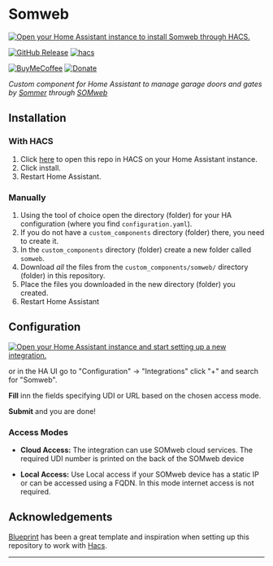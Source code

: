 # Somweb

[![Open your Home Assistant instance to install Somweb through HACS.](https://my.home-assistant.io/badges/hacs_repository.svg)](https://my.home-assistant.io/redirect/hacs_repository/?owner=taarskog&repository=home-assistant-component-somweb&category=integration)

[![GitHub Release][releases-shield]][releases]
[![hacs][hacsbadge]][hacs]

<!-- [![GitHub Activity][commits-shield]][commits] -->
<!-- [![License][license-shield]](LICENSE) -->

<!-- ![Project Maintenance][maintenance-shield] -->
[![BuyMeCoffee][buymecoffeebadge]][buymecoffee]
[![Donate][paypalmebadge]][paypalme]

<!-- [![Discord][discord-shield]][discord] -->
<!-- [![Community Forum][forum-shield]][forum] -->

_Custom component for Home Assistant to manage garage doors and gates by [Sommer][sommer] through [SOMweb][sommer-somweb]_

<!-- **This integration will set up the following platforms.**

Platform | Description
-- | --
`binary_sensor` | Show something `True` or `False`.
`sensor` | Show info from blueprint API.
`switch` | Switch something `True` or `False`. -->

## Installation

### With HACS

1. Click [here](https://my.home-assistant.io/redirect/hacs_repository/?owner=taarskog&repository=home-assistant-component-somweb&category=integration) to open this repo in HACS on your Home Assistant instance.
1. Click install.
1. Restart Home Assistant.

### Manually

1. Using the tool of choice open the directory (folder) for your HA configuration (where you find `configuration.yaml`).
1. If you do not have a `custom_components` directory (folder) there, you need to create it.
1. In the `custom_components` directory (folder) create a new folder called `somweb`.
1. Download _all_ the files from the `custom_components/somweb/` directory (folder) in this repository.
1. Place the files you downloaded in the new directory (folder) you created.
1. Restart Home Assistant

## Configuration

[![Open your Home Assistant instance and start setting up a new integration.](https://my.home-assistant.io/badges/config_flow_start.svg)](https://my.home-assistant.io/redirect/config_flow_start/?domain=somweb)

or in the HA UI go to "Configuration" -> "Integrations" click "+" and search for "Somweb".

**Fill** inn the fields specifying UDI or URL based on the chosen access mode.

**Submit** and you are done!

### Access Modes
- **Cloud Access:** The integration can use SOMweb cloud services. The required UDI number is printed on the back of the SOMweb device

- **Local Access:** Use Local access if your SOMweb device has a static IP or can be accessed using a FQDN. In this mode internet access is not required.

## Acknowledgements

[Blueprint][blueprint-repo] has been a great template and inspiration when setting up this repository to work with [Hacs][hacs].

***

[sommer]: https://www.sommer.eu
[sommer-somweb]: https://www.sommer.eu/en/somweb.html

[buymecoffee]: https://www.buymeacoffee.com/taarskog
[buymecoffeebadge]: https://img.shields.io/badge/buy%20me%20a%20coffee-donate-yellow.svg?style=for-the-badge

[paypalme]: https://paypal.me/taarskog
[paypalmebadge]: https://img.shields.io/badge/Donate-PayPal-blue.svg?style=for-the-badge

[commits-shield]: https://img.shields.io/github/commit-activity/y/taarskog/home-assistant-component-somweb.svg?style=for-the-badge
[commits]: https://github.com/taarskog/home-assistant-component-somweb/commits/main

[hacs]: https://github.com/hacs/integration
[hacsbadge]: https://img.shields.io/badge/HACS-Custom-orange.svg?style=for-the-badge

[discord]: https://discord.gg/Qa5fW2R
[discord-shield]: https://img.shields.io/discord/330944238910963714.svg?style=for-the-badge

[forum-shield]: https://img.shields.io/badge/community-forum-brightgreen.svg?style=for-the-badge
[forum]: https://community.home-assistant.io/

[license-shield]: https://img.shields.io/github/license/taarskog/home-assistant-component-somweb.svg?style=for-the-badge
[maintenance-shield]: https://img.shields.io/badge/maintainer-Trond%20Aarskog%20%40taarskog-blue.svg?style=for-the-badge

[releases-shield]: https://img.shields.io/github/release/taarskog/home-assistant-component-somweb.svg?style=for-the-badge
[releases]: https://github.com/taarskog/home-assistant-component-somweb/releases

[blueprint-repo]: https://github.com/ludeeus/integration_blueprint
